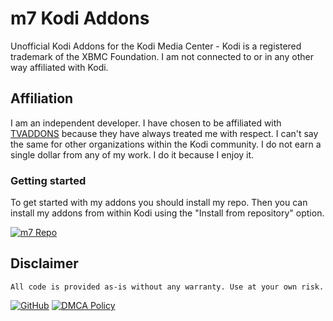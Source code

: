 # m7 Kodi Addons

Unofficial Kodi Addons for the Kodi Media Center - Kodi is a registered trademark of the XBMC Foundation. I am not connected to or in any other way affiliated with Kodi.

## Affiliation

I am an independent developer. I have chosen to be affiliated with [TVADDONS](https://tvaddons.co) because they have always treated me with respect. I can't say the same for other organizations within the Kodi community. I do not earn a single dollar from any of my work. I do it because I enjoy it.

### Getting started

To get started with my addons you should install my repo. Then you can install my addons from within Kodi using the "Install from repository" option.

[![m7 Repo](https://img.shields.io/badge/m7-Repo-blue.svg?style=for-the-badge)](https://github.com/mhancoc7/kodi-addons/tree/master/_repo/repository.mhancoc7.public)

## Disclaimer

```
All code is provided as-is without any warranty. Use at your own risk.
```
[![GitHub](https://img.shields.io/github/license/mhancoc7/kodi-addons.svg?style=for-the-badge)](LICENSE.md)
[![DMCA Policy](https://img.shields.io/badge/DMCA-Policy-lightgrey.svg?style=for-the-badge)](DMCA.md)
